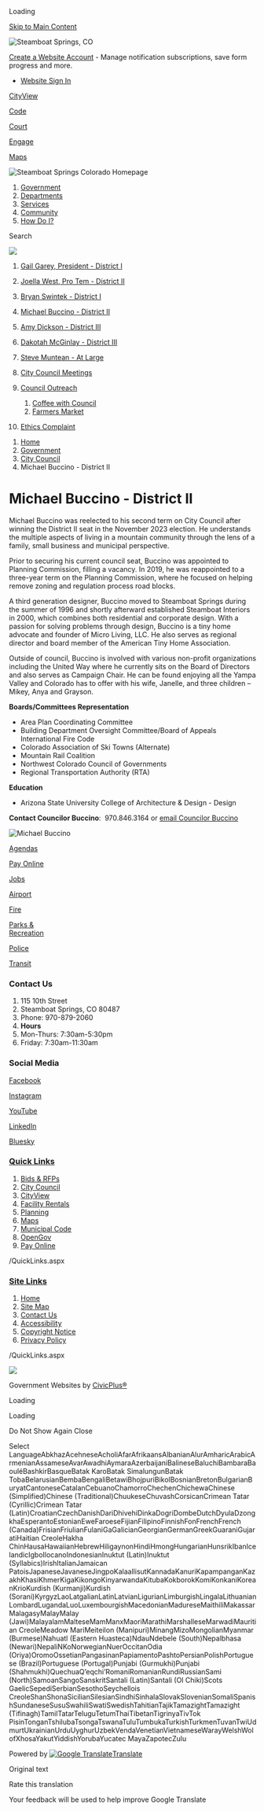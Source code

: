 Loading

[Skip to Main Content](https://www.steamboatsprings.net/981/Michael-Buccino---District-II/)

![Steamboat Springs, CO](https://www.steamboatsprings.net/ImageRepository/Document?documentID=36282)

[Create a Website Account](https://www.steamboatsprings.net/MyAccount/ProfileCreate) - Manage notification subscriptions, save form progress and more.   

- [Website Sign In](https://www.steamboatsprings.net/MyAccount)

[CityView](https://cityview.steamboatsprings.net/portal)

[Code](https://library.municode.com/co/steamboat_springs/codes/code_of_ordinances)

[Court](https://www.steamboatsprings.net/127)

[Engage](https://www.engagesteamboat.net)

[Maps](https://www.steamboatsprings.net/173/City-Maps)

![Steamboat Springs Colorado Homepage](https://www.steamboatsprings.net/ImageRepository/Document?documentID=36289)

1. [Government](https://www.steamboatsprings.net/27/Government)
2. [Departments](https://www.steamboatsprings.net/8/Departments)
3. [Services](https://www.steamboatsprings.net/9/Services)
4. [Community](https://www.steamboatsprings.net/669/Community)
5. [How Do I?](https://www.steamboatsprings.net/192/How-Do-I)

Search

![](https://www.steamboatsprings.net/ImageRepository/Document?documentID=36288)

01. [Gail Garey, President - District I](https://www.steamboatsprings.net/1281/Gail-Garey-President---District-I)
02. [Joella West, Pro Tem - District II](https://www.steamboatsprings.net/1282/Joella-West-Pro-Tem---District-II)
03. [Bryan Swintek - District I](https://www.steamboatsprings.net/1399/Bryan-Swintek---District-I)
04. [Michael Buccino - District II](https://www.steamboatsprings.net/981/Michael-Buccino---District-II)
05. [Amy Dickson - District III](https://www.steamboatsprings.net/1398/Amy-Dickson---District-III)
06. [Dakotah McGinlay - District III](https://www.steamboatsprings.net/1283/Dakotah-McGinlay---District-III)
07. [Steve Muntean - At Large](https://www.steamboatsprings.net/1397/Steve-Muntean---At-Large)
08. [City Council Meetings](https://www.steamboatsprings.net/1461/City-Council-Meetings)
09. [Council Outreach](https://www.steamboatsprings.net/693/Council-Outreach)
    
    1. [Coffee with Council](https://www.steamboatsprings.net/742/Coffee-with-Council)
    2. [Farmers Market](https://www.steamboatsprings.net/743/Farmers-Market)
10. [Ethics Complaint](https://www.steamboatsprings.net/1191/Ethics-Complaint)

<!--THE END-->

1. [Home](https://www.steamboatsprings.net)
2. [Government](https://www.steamboatsprings.net/27/Government)
3. [City Council](https://www.steamboatsprings.net/96/City-Council)
4. Michael Buccino - District II

# Michael Buccino - District II

Michael Buccino was reelected to his second term on City Council after winning the District II seat in the November 2023 election. He understands the multiple aspects of living in a mountain community through the lens of a family, small business and municipal perspective. 

Prior to securing his current council seat, Buccino was appointed to Planning Commission, filling a vacancy. In 2019, he was reappointed to a three-year term on the Planning Commission, where he focused on helping remove zoning and regulation process road blocks.

A third generation designer, Buccino moved to Steamboat Springs during the summer of 1996 and shortly afterward established Steamboat Interiors in 2000, which combines both residential and corporate design. With a passion for solving problems through design, Buccino is a tiny home advocate and founder of Micro Living, LLC. He also serves as regional director and board member of the American Tiny Home Association.

Outside of council, Buccino is involved with various non-profit organizations including the United Way where he currently sits on the Board of Directors and also serves as Campaign Chair. He can be found enjoying all the Yampa Valley and Colorado has to offer with his wife, Janelle, and three children – Mikey, Anya and Grayson.

**Boards/Committees Representation**

- Area Plan Coordinating Committee
- Building Department Oversight Committee/Board of Appeals International Fire Code
- Colorado Association of Ski Towns (Alternate)
- Mountain Rail Coalition
- Northwest Colorado Council of Governments
- Regional Transportation Authority (RTA)

**Education**

- Arizona State University College of Architecture &amp; Design - Design

**Contact Councilor Buccino**:  970.846.3164 or [email Councilor Buccino](mailto:mbuccino@steamboatsprings.net)

![Michael Buccino](https://www.steamboatsprings.net/ImageRepository/Document?documentID=20478 "Michael Buccino")

[Agendas](https://docs.steamboatsprings.net/OnBaseAgendaOnline)

[Pay Online](https://www.steamboatsprings.net/332/Online-Payments)

[Jobs](https://www.governmentjobs.com/careers/steamboatsprings)

[Airport](https://www.steamboatsprings.net/333)

[Fire](https://www.steamboatsprings.net/121)

[Parks &amp;  
Recreation](https://www.steamboatsprings.net/661/Parks-Recreation)

[Police](https://www.steamboatsprings.net/145)

[Transit](https://www.steamboatsprings.net/166/Transit)

### Contact Us

1. 115 10th Street
2. Steamboat Springs, CO 80487
3. Phone: 970-879-2060
4. **Hours**
5. Mon-Thurs: 7:30am-5:30pm
6. Friday: 7:30am-11:30am

### Social Media

[Facebook](https://www.steamboatsprings.net/facebook)

[Instagram](https://www.instagram.com/cityofsteamboat)

[YouTube](https://www.steamboatsprings.net/youtube)

[LinkedIn](https://www.linkedin.com/company/city-of-steamboat-springs)

[Bluesky](https://bsky.app/profile/steamboatsprings.bsky.social)

### [Quick Links](https://www.steamboatsprings.net/QuickLinks.aspx?CID=97)

1. [Bids &amp; RFPs](https://www.bidnetdirect.com/colorado/cityofsteamboatsprings)
2. [City Council](https://www.steamboatsprings.net/96/Council-Members)
3. [CityView](https://cityview.steamboatsprings.net/portal)
4. [Facility Rentals](https://www.steamboatsprings.net/212/Facility-Rentals)
5. [Planning](https://www.steamboatsprings.net/141/Planning-Community-Development)
6. [Maps](https://www.steamboatsprings.net/173/Maps---Interactive)
7. [Municipal Code](https://library.municode.com/index.aspx?clientId=10098)
8. [OpenGov](https://www.steamboatsprings.net/index.aspx?NID=596)
9. [Pay Online](https://www.steamboatsprings.net/332/Online-Payments)

/QuickLinks.aspx

### [Site Links](https://www.steamboatsprings.net/QuickLinks.aspx?CID=77)

1. [Home](https://www.steamboatsprings.net)
2. [Site Map](https://www.steamboatsprings.net/sitemap)
3. [Contact Us](https://www.steamboatsprings.net/directory.aspx)
4. [Accessibility](https://www.steamboatsprings.net/592/Accessibility)
5. [Copyright Notice](https://www.steamboatsprings.net/site/copyright)
6. [Privacy Policy](https://www.steamboatsprings.net/341/Privacy-Policy)

/QuickLinks.aspx

![](https://www.steamboatsprings.net/ImageRepository/Document?documentID=36283)

Government Websites by [CivicPlus®](https://connect.civicplus.com/referral)

Loading

Loading

Do Not Show Again Close

Select LanguageAbkhazAcehneseAcholiAfarAfrikaansAlbanianAlurAmharicArabicArmenianAssameseAvarAwadhiAymaraAzerbaijaniBalineseBaluchiBambaraBaouléBashkirBasqueBatak KaroBatak SimalungunBatak TobaBelarusianBembaBengaliBetawiBhojpuriBikolBosnianBretonBulgarianBuryatCantoneseCatalanCebuanoChamorroChechenChichewaChinese (Simplified)Chinese (Traditional)ChuukeseChuvashCorsicanCrimean Tatar (Cyrillic)Crimean Tatar (Latin)CroatianCzechDanishDariDhivehiDinkaDogriDombeDutchDyulaDzongkhaEsperantoEstonianEweFaroeseFijianFilipinoFinnishFonFrenchFrench (Canada)FrisianFriulianFulaniGaGalicianGeorgianGermanGreekGuaraniGujaratiHaitian CreoleHakha ChinHausaHawaiianHebrewHiligaynonHindiHmongHungarianHunsrikIbanIcelandicIgboIlocanoIndonesianInuktut (Latin)Inuktut (Syllabics)IrishItalianJamaican PatoisJapaneseJavaneseJingpoKalaallisutKannadaKanuriKapampanganKazakhKhasiKhmerKigaKikongoKinyarwandaKitubaKokborokKomiKonkaniKoreanKrioKurdish (Kurmanji)Kurdish (Sorani)KyrgyzLaoLatgalianLatinLatvianLigurianLimburgishLingalaLithuanianLombardLugandaLuoLuxembourgishMacedonianMadureseMaithiliMakassarMalagasyMalayMalay (Jawi)MalayalamMalteseMamManxMaoriMarathiMarshalleseMarwadiMauritian CreoleMeadow MariMeiteilon (Manipuri)MinangMizoMongolianMyanmar (Burmese)Nahuatl (Eastern Huasteca)NdauNdebele (South)Nepalbhasa (Newari)NepaliNKoNorwegianNuerOccitanOdia (Oriya)OromoOssetianPangasinanPapiamentoPashtoPersianPolishPortuguese (Brazil)Portuguese (Portugal)Punjabi (Gurmukhi)Punjabi (Shahmukhi)QuechuaQʼeqchiʼRomaniRomanianRundiRussianSami (North)SamoanSangoSanskritSantali (Latin)Santali (Ol Chiki)Scots GaelicSepediSerbianSesothoSeychellois CreoleShanShonaSicilianSilesianSindhiSinhalaSlovakSlovenianSomaliSpanishSundaneseSusuSwahiliSwatiSwedishTahitianTajikTamazightTamazight (Tifinagh)TamilTatarTeluguTetumThaiTibetanTigrinyaTivTok PisinTonganTshilubaTsongaTswanaTuluTumbukaTurkishTurkmenTuvanTwiUdmurtUkrainianUrduUyghurUzbekVendaVenetianVietnameseWarayWelshWolofXhosaYakutYiddishYorubaYucatec MayaZapotecZulu

Powered by [![Google Translate](https://www.gstatic.com/images/branding/googlelogo/1x/googlelogo_color_42x16dp.png)Translate](https://translate.google.com)

Original text

Rate this translation

Your feedback will be used to help improve Google Translate